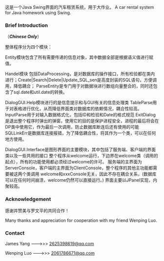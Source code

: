 这是一个Java Swing界面的汽车租赁系统，用于大作业。
A car rental system for Java homework using Swing.

### Brief Introduction
（***Chinese Only***）

整体程序分为四个模块：

Entity模块包含了所有需要传递的信息对象，其中数据全部是根据语义值进行赋值。

Handel模块
    包括DataProcessing，是对数据库的操作接口，所有检验都在类内进行；Create|Search|Delete|Update_SQL_sen是高度封装的SQL语句，方便调用，降低耦合；
ParseEntity是专门用于对数据块进行数组向量整合的，同时还包含了sql.date和util.date的转换。

DialogGUI.Help模块进行的是信息提示和与GUI有关的信息处理类
    TableParse用于对表格进行优化，从而降低界面类对数据库的依赖情况，耦合性较高。InputParse用于对输入数据格式化，包括ID和检验和Date的格式规范
    ExitDialog是退出整个程序时弹出的弹窗，使用它的目的是保护进程安全，进程的最后将会在DP类中使用它，作为最后一次调用，防止数据库断连后还有使用的可能
    SQLLinkErr是数据库连接报错，为了降低耦合性，将其作为一个类，可以在任何地方使用。
    
DialogGUI.Interface是图形界面的主要模块，其中包括了服务端、客户端的界面类以及一些共用的接口
    整个程序从welcome运行，下边界在welcome类（调用的起点），所有的功能使用都必须经过welcome的许可。
    服务端的主界面为ServerConsole，客户端的主界面为ClientConsole，整个程序的其他主功能都需要被这两个类调用
    welcome和xxxConsole无关，因此不存在耦合关系，(数据库可以在任何时间崩溃，welcome仍然可以直接运行。)
    界面主要以JPanel实现，内聚较高。
    
### Acknowledgement
感谢并赞美与罗文平的共同合作！

Many thanks and appreciation for cooperation with my friend Wenping Luo.

### Contact
James Yang --->>> 2625398619@qq.com

Wenping Luo --->>> 2061786671@qq.com
